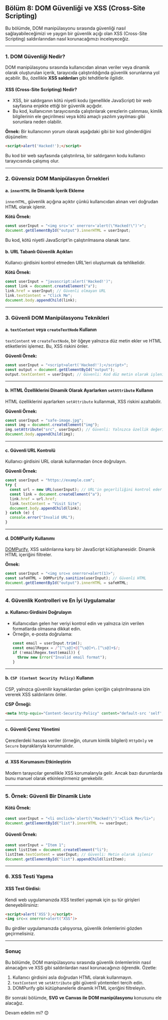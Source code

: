 ## **Bölüm 8: DOM Güvenliği ve XSS (Cross-Site Scripting)**

Bu bölümde, DOM manipülasyonu sırasında güvenliği nasıl sağlayabileceğimizi ve yaygın bir güvenlik açığı olan XSS (Cross-Site Scripting) saldırılarından nasıl korunacağımızı inceleyeceğiz.

---

### **1. DOM Güvenliği Nedir?**

DOM manipülasyonu sırasında kullanıcıdan alınan veriler veya dinamik olarak oluşturulan içerik, tarayıcıda çalıştırıldığında güvenlik sorunlarına yol açabilir. Bu, özellikle **XSS saldırıları** gibi tehditlerle ilgilidir.

#### **XSS (Cross-Site Scripting) Nedir?**
- XSS, bir saldırganın kötü niyetli kodu (genellikle JavaScript) bir web sayfasına enjekte ettiği bir güvenlik açığıdır.
- Bu kod, kullanıcının tarayıcısında çalıştırılarak çerezlerin çalınması, kimlik bilgilerinin ele geçirilmesi veya kötü amaçlı yazılım yayılması gibi sorunlara neden olabilir.

**Örnek:**
Bir kullanıcının yorum olarak aşağıdaki gibi bir kod gönderdiğini düşünelim:
```html
<script>alert('Hacked!');</script>
```
Bu kod bir web sayfasında çalıştırılırsa, bir saldırganın kodu kullanıcı tarayıcısında çalışmış olur.

---

### **2. Güvensiz DOM Manipülasyon Örnekleri**

#### **a. `innerHTML` ile Dinamik İçerik Ekleme**
`innerHTML`, güvenlik açığına açıktır çünkü kullanıcıdan alınan veri doğrudan HTML olarak işlenir.

**Kötü Örnek:**
```javascript
const userInput = "<img src='x' onerror='alert(\"Hacked!\")'>";
document.getElementById("output").innerHTML = userInput;
```
Bu kod, kötü niyetli JavaScript'in çalıştırılmasına olanak tanır.

#### **b. URL Tabanlı Güvenlik Açıkları**
Kullanıcı girdisini kontrol etmeden URL'leri oluşturmak da tehlikelidir.

**Kötü Örnek:**
```javascript
const userInput = "javascript:alert('Hacked!')";
const link = document.createElement("a");
link.href = userInput; // Güvenli olmayan URL
link.textContent = "Click Me";
document.body.appendChild(link);
```

---

### **3. Güvenli DOM Manipülasyonu Teknikleri**

#### **a. `textContent` veya `createTextNode` Kullanın**
`textContent` ve `createTextNode`, bir öğeye yalnızca düz metin ekler ve HTML etiketlerini işlemez. Bu, XSS riskini önler.

**Güvenli Örnek:**
```javascript
const userInput = "<script>alert('Hacked!');</script>";
const output = document.getElementById("output");
output.textContent = userInput; // Güvenli: Kod düz metin olarak işlenir
```

---

#### **b. HTML Özelliklerini Dinamik Olarak Ayarlarken `setAttribute` Kullanın**
HTML özelliklerini ayarlarken `setAttribute` kullanmak, XSS riskini azaltabilir.

**Güvenli Örnek:**
```javascript
const userInput = "safe-image.jpg";
const img = document.createElement("img");
img.setAttribute("src", userInput); // Güvenli: Yalnızca özellik değeri ayarlanır
document.body.appendChild(img);
```

---

#### **c. Güvenli URL Kontrolü**
Kullanıcı girdisini URL olarak kullanmadan önce doğrulayın.

**Güvenli Örnek:**
```javascript
const userInput = "https://example.com";
try {
  const url = new URL(userInput); // URL'in geçerliliğini kontrol eder
  const link = document.createElement("a");
  link.href = url.href;
  link.textContent = "Visit Site";
  document.body.appendChild(link);
} catch (e) {
  console.error("Invalid URL");
}
```

---

#### **d. DOMPurify Kullanımı**
[DOMPurify](https://github.com/cure53/DOMPurify), XSS saldırılarına karşı bir JavaScript kütüphanesidir. Dinamik HTML içeriğini filtreler.

**Örnek:**
```javascript
const userInput = "<img src=x onerror=alert(1)>";
const safeHTML = DOMPurify.sanitize(userInput); // Güvenli HTML
document.getElementById("output").innerHTML = safeHTML;
```

---

### **4. Güvenlik Kontrolleri ve En İyi Uygulamalar**

#### **a. Kullanıcı Girdisini Doğrulayın**
- Kullanıcıdan gelen her veriyi kontrol edin ve yalnızca izin verilen formatlarda olmasına dikkat edin.
- Örneğin, e-posta doğrulama:
  ```javascript
  const email = userInput.trim();
  const emailRegex = /^[^\s@]+@[^\s@]+\.[^\s@]+$/;
  if (!emailRegex.test(email)) {
    throw new Error("Invalid email format");
  }
  ```

---

#### **b. `CSP (Content Security Policy)` Kullanın**
CSP, yalnızca güvenilir kaynaklardan gelen içeriğin çalıştırılmasına izin vererek XSS saldırılarını önler.

**CSP Örneği:**
```html
<meta http-equiv="Content-Security-Policy" content="default-src 'self'; script-src 'self'">
```

---

#### **c. Güvenli Çerez Yönetimi**
Çerezlerdeki hassas veriler (örneğin, oturum kimlik bilgileri) `HttpOnly` ve `Secure` bayraklarıyla korunmalıdır.

---

#### **d. XSS Korumasını Etkinleştirin**
Modern tarayıcılar genellikle XSS korumalarıyla gelir. Ancak bazı durumlarda bunu manuel olarak etkinleştirmeniz gerekebilir.

---

### **5. Örnek: Güvenli Bir Dinamik Liste**

#### **Kötü Örnek:**
```javascript
const userInput = "<li onclick='alert(\"Hacked!\")'>Click Me</li>";
document.getElementById("list").innerHTML += userInput;
```

#### **Güvenli Örnek:**
```javascript
const userInput = "Item 1";
const listItem = document.createElement("li");
listItem.textContent = userInput; // Güvenli: Metin olarak işlenir
document.getElementById("list").appendChild(listItem);
```

---

### **6. XSS Testi Yapma**

#### **XSS Test Girdisi:**
Kendi web uygulamanızda XSS testleri yapmak için şu tür girişleri deneyebilirsiniz:
```html
<script>alert('XSS');</script>
<img src=x onerror=alert('XSS')>
```

Bu girdiler uygulamanızda çalışıyorsa, güvenlik önlemlerini gözden geçirmelisiniz.

---

### **Sonuç**

Bu bölümde, DOM manipülasyonu sırasında güvenlik önlemlerinin nasıl alınacağını ve XSS gibi saldırılardan nasıl korunacağınızı öğrendik. Özetle:
1. Kullanıcı girdisini asla doğrudan HTML olarak kullanmayın.
2. `textContent` ve `setAttribute` gibi güvenli yöntemleri tercih edin.
3. DOMPurify gibi kütüphanelerle dinamik HTML içeriğini filtreleyin.

Bir sonraki bölümde, **SVG ve Canvas ile DOM manipülasyonu** konusunu ele alacağız.

Devam edelim mi? 😊